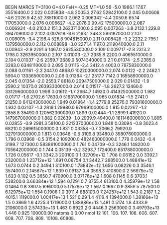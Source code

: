 BEGN
MARCS T=3100 G=4.0 FeH=-0.25 MT=1.0
                  56
-5.0 1986.1 17.67 35516400.0 2.022 0.005838 
-4.8 2005.3 27.62 52842100.0 2.045 0.00608 
-4.6 2026.9 42.52 78511000.0 2.062 0.006342 
-4.4 2050.6 65.14 117053000.0 2.076 0.006627 
-4.2 2076.0 99.42 175000000.0 2.087 0.006934 
-4.0 2103.2 151.3 262371000.0 2.095 0.007263 
-3.8 2132.1 229.8 394709000.0 2.102 0.007618 
-3.6 2163.1 348.3 596197000.0 2.107 0.008005 
-3.4 2196.4 526.8 904615000.0 2.11 0.008428 
-3.2 2232.2 795.1 1379500000.0 2.112 0.008898 
-3.0 2271.4 1197.0 2119040000.0 2.11 0.00943 
-2.9 2291.6 1467.0 2625530000.0 2.109 0.009717 
-2.8 2313.2 1798.0 3263950000.0 2.107 0.01003 
-2.7 2335.8 2200.0 4065510000.0 2.104 0.01037 
-2.6 2359.7 2689.0 5074340000.0 2.1 0.01074 
-2.5 2385.0 3283.0 6348110000.0 2.095 0.01115 
-2.4 2412.4 4003.0 7975830000.0 2.088 0.01161 
-2.3 2447.0 4868.0 10220300000.0 2.074 0.0122 
-2.2 2482.1 5904.0 13036500000.0 2.06 0.01284 
-2.1 2517.7 7142.0 16558900000.0 2.045 0.01354 
-2.0 2553.7 8618.0 20947500000.0 2.029 0.01432 
-1.9 2590.2 10370.0 26393300000.0 2.014 0.01517 
-1.8 2627.2 12460.0 33129600000.0 1.998 0.01612 
-1.7 2664.7 14920.0 41432500000.0 1.982 0.01717 
-1.6 2702.6 17830.0 51631700000.0 1.965 0.01834 
-1.5 2741.0 21250.0 64124300000.0 1.949 0.01964 
-1.4 2779.8 25270.0 79381600000.0 1.932 0.02107 
-1.3 2819.1 29980.0 97969100000.0 1.915 0.02267 
-1.2 2858.8 35490.0 120562000000.0 1.899 0.02444 
-1.1 2899.1 41920.0 147967000000.0 1.882 0.02639 
-1.0 2939.9 49400.0 181146000000.0 1.865 0.02855 
-0.9 2981.3 58100.0 221237000000.0 1.848 0.03094 
-0.8 3023.4 68210.0 269615000000.0 1.831 0.03358 
-0.7 3066.2 79920.0 327913000000.0 1.813 0.03648 
-0.6 3109.8 93480.0 398076000000.0 1.796 0.03968 
-0.5 3154.2 109200.0 482460000000.0 1.779 0.0432 
-0.4 3199.7 127300.0 583861000000.0 1.761 0.04709 
-0.3 3246.1 148200.0 705642000000.0 1.744 0.05139 
-0.2 3293.7 172400.0 851788000000.0 1.726 0.05617 
-0.1 3342.3 200100.0 1.02709e+12 1.708 0.06152 
0.0 3392.1 232000.0 1.23712e+12 1.691 0.06754 
0.1 3442.7 268500.0 1.48841e+12 1.673 0.0744 
0.2 3494.1 310100.0 1.78842e+12 1.656 0.08226 
0.3 3546.1 357400.0 2.14567e+12 1.639 0.09137 
0.4 3598.3 410800.0 2.56979e+12 1.623 0.102 
0.5 3650.7 470900.0 3.07176e+12 1.608 0.1145 
0.6 3703.1 538200.0 3.66384e+12 1.594 0.1291 
0.7 3755.4 613100.0 4.35979e+12 1.58 0.1464 
0.8 3807.5 696000.0 5.17579e+12 1.567 0.1667 
0.9 3859.5 787500.0 6.12975e+12 1.554 0.1906 
1.0 3911.4 888100.0 7.24257e+12 1.543 0.2187 
1.2 4015.1 1119000.0 1.00417e+13 1.521 0.29 
1.4 4119.4 1394000.0 1.38166e+13 1.5 0.3869 
1.6 4225.3 1719000.0 1.88986e+13 1.481 0.5174 
1.8 4333.9 2106000.0 2.57433e+13 1.463 0.6923 
2.0 4446.3 2563000.0 3.49793e+13 1.446 0.925 
100000.00
natoms              0      0.00
nmol          12
          101.         106.       107.      108.         606.        607.        608.
          707.         708.       808.    10108.       60808.
